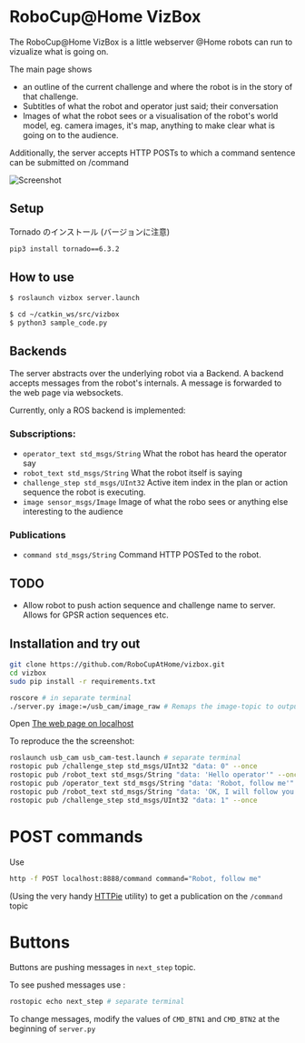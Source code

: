 RoboCup@Home VizBox
===================

The RoboCup@Home VizBox is a little webserver @Home robots can run to vizualize what is going on.

The main page shows
- an outline of the current challenge and where the robot is in the story of that challenge.
- Subtitles of what the robot and operator just said; their conversation
- Images of what the robot sees or a visualisation of the robot's world model, eg. camera images, it's map, anything to make clear what is going on to the audience.

Additionally, the server accepts HTTP POSTs to which a command sentence can be submitted on /command

![Screenshot](https://github.com/RoboCupAtHome/vizbox/blob/master/screenshot.png)

Setup
--------

Tornado のインストール (バージョンに注意)

```bash
pip3 install tornado==6.3.2
```

How to use
--------

```bash
$ roslaunch vizbox server.launch
```
```bash
$ cd ~/catkin_ws/src/vizbox
$ python3 sample_code.py
```

Backends
--------

The server abstracts over the underlying robot via a Backend. A backend accepts messages from the robot's internals. A message is forwarded to the web page via websockets.

Currently, only a ROS backend is implemented:

### Subscriptions:

* ```operator_text std_msgs/String``` What the robot has heard the operator say
* ```robot_text std_msgs/String``` What the robot itself is saying
* ```challenge_step std_msgs/UInt32``` Active item index in the plan or action sequence the robot is executing.
* ```image sensor_msgs/Image``` Image of what the robo sees or anything else interesting to the audience

### Publications
* ```command std_msgs/String``` Command HTTP POSTed to the robot.

TODO
----

* Allow robot to push action sequence and challenge name to server. Allows for GPSR action sequences etc.

Installation and try out
-------
```bash
git clone https://github.com/RoboCupAtHome/vizbox.git
cd vizbox
sudo pip install -r requirements.txt

roscore # in separate terminal
./server.py image:=/usb_cam/image_raw # Remaps the image-topic to output of the USB cam, see below
```

Open [The web page on localhost](http://localhost:8888)

To reproduce the the screenshot:
```bash
roslaunch usb_cam usb_cam-test.launch # separate terminal
rostopic pub /challenge_step std_msgs/UInt32 "data: 0" --once
rostopic pub /robot_text std_msgs/String "data: 'Hello operator'" --once
rostopic pub /operator_text std_msgs/String "data: 'Robot, follow me'" --once
rostopic pub /robot_text std_msgs/String "data: 'OK, I will follow you'" --once;
rostopic pub /challenge_step std_msgs/UInt32 "data: 1" --once
```

POST commands
=============
Use
```bash
http -f POST localhost:8888/command command="Robot, follow me"
```
(Using the very handy [HTTPie](https://httpie.org/) utility) to get a publication on the ```/command``` topic

Buttons
=============

Buttons are pushing messages in `next_step` topic.

To see pushed messages use :
```bash
rostopic echo next_step # separate terminal
```

To change messages, modify the values of `CMD_BTN1` and  `CMD_BTN2` at the beginning of `server.py`
